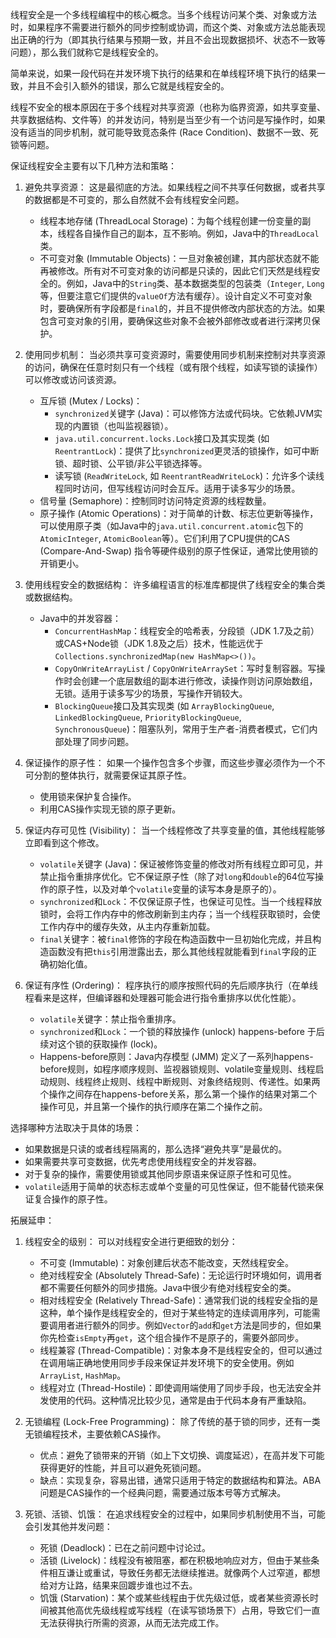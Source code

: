 
线程安全是一个多线程编程中的核心概念。当多个线程访问某个类、对象或方法时，如果程序不需要进行额外的同步控制或协调，而这个类、对象或方法总能表现出正确的行为（即其执行结果与预期一致，并且不会出现数据损坏、状态不一致等问题），那么我们就称它是线程安全的。

简单来说，如果一段代码在并发环境下执行的结果和在单线程环境下执行的结果一致，并且不会引入额外的错误，那么它就是线程安全的。

线程不安全的根本原因在于多个线程对共享资源（也称为临界资源，如共享变量、共享数据结构、文件等）的并发访问，特别是当至少有一个访问是写操作时，如果没有适当的同步机制，就可能导致竞态条件 (Race Condition)、数据不一致、死锁等问题。

保证线程安全主要有以下几种方法和策略：

1.  避免共享资源：
    这是最彻底的方法。如果线程之间不共享任何数据，或者共享的数据都是不可变的，那么自然就不会有线程安全问题。
    *   线程本地存储 (ThreadLocal Storage)：为每个线程创建一份变量的副本，线程各自操作自己的副本，互不影响。例如，Java中的`ThreadLocal`类。
    *   不可变对象 (Immutable Objects)：一旦对象被创建，其内部状态就不能再被修改。所有对不可变对象的访问都是只读的，因此它们天然是线程安全的。例如，Java中的`String`类、基本数据类型的包装类（`Integer`, `Long`等，但要注意它们提供的`valueOf`方法有缓存）。设计自定义不可变对象时，要确保所有字段都是`final`的，并且不提供修改内部状态的方法。如果包含可变对象的引用，要确保这些对象不会被外部修改或者进行深拷贝保护。

2.  使用同步机制：
    当必须共享可变资源时，需要使用同步机制来控制对共享资源的访问，确保在任意时刻只有一个线程（或有限个线程，如读写锁的读操作）可以修改或访问该资源。
    *   互斥锁 (Mutex / Locks)：
        *   `synchronized`关键字 (Java)：可以修饰方法或代码块。它依赖JVM实现的内置锁（也叫监视器锁）。
        *   `java.util.concurrent.locks.Lock`接口及其实现类 (如 `ReentrantLock`)：提供了比`synchronized`更灵活的锁操作，如可中断锁、超时锁、公平锁/非公平锁选择等。
        *   读写锁 (`ReadWriteLock`, 如 `ReentrantReadWriteLock`)：允许多个读线程同时访问，但写线程访问时会互斥。适用于读多写少的场景。
    *   信号量 (Semaphore)：控制同时访问特定资源的线程数量。
    *   原子操作 (Atomic Operations)：对于简单的计数、标志位更新等操作，可以使用原子类（如Java中的`java.util.concurrent.atomic`包下的`AtomicInteger`, `AtomicBoolean`等）。它们利用了CPU提供的CAS (Compare-And-Swap) 指令等硬件级别的原子性保证，通常比使用锁的开销更小。

3.  使用线程安全的数据结构：
    许多编程语言的标准库都提供了线程安全的集合类或数据结构。
    *   Java中的并发容器：
        *   `ConcurrentHashMap`：线程安全的哈希表，分段锁（JDK 1.7及之前）或CAS+Node锁（JDK 1.8及之后）技术，性能远优于`Collections.synchronizedMap(new HashMap<>())`。
        *   `CopyOnWriteArrayList` / `CopyOnWriteArraySet`：写时复制容器。写操作时会创建一个底层数组的副本进行修改，读操作则访问原始数组，无锁。适用于读多写少的场景，写操作开销较大。
        *   `BlockingQueue`接口及其实现类 (如 `ArrayBlockingQueue`, `LinkedBlockingQueue`, `PriorityBlockingQueue`, `SynchronousQueue`)：阻塞队列，常用于生产者-消费者模式，它们内部处理了同步问题。

4.  保证操作的原子性：
    如果一个操作包含多个步骤，而这些步骤必须作为一个不可分割的整体执行，就需要保证其原子性。
    *   使用锁来保护复合操作。
    *   利用CAS操作实现无锁的原子更新。

5.  保证内存可见性 (Visibility)：
    当一个线程修改了共享变量的值，其他线程能够立即看到这个修改。
    *   `volatile`关键字 (Java)：保证被修饰变量的修改对所有线程立即可见，并禁止指令重排序优化。它不保证原子性（除了对`long`和`double`的64位写操作的原子性，以及对单个`volatile`变量的读写本身是原子的）。
    *   `synchronized`和`Lock`：不仅保证原子性，也保证可见性。当一个线程释放锁时，会将工作内存中的修改刷新到主内存；当一个线程获取锁时，会使工作内存中的缓存失效，从主内存重新加载。
    *   `final`关键字：被`final`修饰的字段在构造函数中一旦初始化完成，并且构造函数没有把`this`引用泄露出去，那么其他线程就能看到`final`字段的正确初始化值。

6.  保证有序性 (Ordering)：
    程序执行的顺序按照代码的先后顺序执行（在单线程看来是这样，但编译器和处理器可能会进行指令重排序以优化性能）。
    *   `volatile`关键字：禁止指令重排序。
    *   `synchronized`和`Lock`：一个锁的释放操作 (unlock) happens-before 于后续对这个锁的获取操作 (lock)。
    *   Happens-before原则：Java内存模型 (JMM) 定义了一系列happens-before规则，如程序顺序规则、监视器锁规则、volatile变量规则、线程启动规则、线程终止规则、线程中断规则、对象终结规则、传递性。如果两个操作之间存在happens-before关系，那么第一个操作的结果对第二个操作可见，并且第一个操作的执行顺序在第二个操作之前。

选择哪种方法取决于具体的场景：

*   如果数据是只读的或者线程隔离的，那么选择“避免共享”是最优的。
*   如果需要共享可变数据，优先考虑使用线程安全的并发容器。
*   对于复杂的操作，需要使用锁或其他同步原语来保证原子性和可见性。
*   `volatile`适用于简单的状态标志或单个变量的可见性保证，但不能替代锁来保证复合操作的原子性。

拓展延申：

1.  线程安全的级别：
    可以对线程安全进行更细致的划分：
    *   不可变 (Immutable)：对象创建后状态不能改变，天然线程安全。
    *   绝对线程安全 (Absolutely Thread-Safe)：无论运行时环境如何，调用者都不需要任何额外的同步措施。Java中很少有绝对线程安全的类。
    *   相对线程安全 (Relatively Thread-Safe)：通常我们说的线程安全指的是这种，单个操作是线程安全的，但对于某些特定的连续调用序列，可能需要调用者进行额外的同步。例如`Vector`的`add`和`get`方法是同步的，但如果你先检查`isEmpty`再`get`，这个组合操作不是原子的，需要外部同步。
    *   线程兼容 (Thread-Compatible)：对象本身不是线程安全的，但可以通过在调用端正确地使用同步手段来保证并发环境下的安全使用。例如`ArrayList`, `HashMap`。
    *   线程对立 (Thread-Hostile)：即使调用端使用了同步手段，也无法安全并发使用的代码。这种情况比较少见，通常是由于代码本身有严重缺陷。

2.  无锁编程 (Lock-Free Programming)：
    除了传统的基于锁的同步，还有一类无锁编程技术，主要依赖CAS操作。
    *   优点：避免了锁带来的开销（如上下文切换、调度延迟），在高并发下可能获得更好的性能，并且可以避免死锁问题。
    *   缺点：实现复杂，容易出错，通常只适用于特定的数据结构和算法。ABA问题是CAS操作的一个经典问题，需要通过版本号等方式解决。

3.  死锁、活锁、饥饿：
    在追求线程安全的过程中，如果同步机制使用不当，可能会引发其他并发问题：
    *   死锁 (Deadlock)：已在之前问题中讨论过。
    *   活锁 (Livelock)：线程没有被阻塞，都在积极地响应对方，但由于某些条件相互谦让或重试，导致任务都无法继续推进。就像两个人过窄道，都想给对方让路，结果来回踱步谁也过不去。
    *   饥饿 (Starvation)：某个或某些线程由于优先级过低，或者某些资源长时间被其他高优先级线程或写线程（在读写锁场景下）占用，导致它们一直无法获得执行所需的资源，从而无法完成工作。
